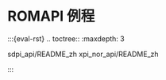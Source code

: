 # ROMAPI 例程

:::{eval-rst}
.. toctree::
   :maxdepth: 3

   sdpi_api/README_zh
   xpi_nor_api/README_zh

:::
